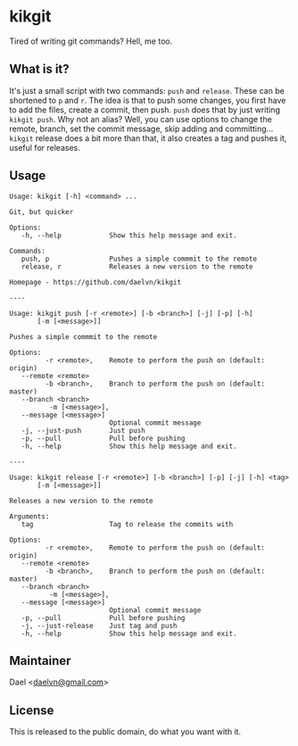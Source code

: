 # kikgit

Tired of writing git commands? Hell, me too.

## What is it?

It's just a small script with two commands: `push` and `release`. These can be shortened to `p` and `r`.
The idea is that to push some changes, you first have to add the files, create a commit, then push. `push` does that by just writing `kikgit push`. Why not an alias? Well, you can use options to change the remote, branch, set the commit message,  skip adding and committing... `kikgit` release does a bit more than that, it also creates a tag and pushes it, useful for releases.

## Usage

```
Usage: kikgit [-h] <command> ...

Git, but quicker

Options:
   -h, --help            Show this help message and exit.

Commands:
   push, p               Pushes a simple commmit to the remote
   release, r            Releases a new version to the remote

Homepage - https://github.com/daelvn/kikgit

----

Usage: kikgit push [-r <remote>] [-b <branch>] [-j] [-p] [-h]
       [-m [<message>]]

Pushes a simple commmit to the remote

Options:
         -r <remote>,    Remote to perform the push on (default: origin)
   --remote <remote>
         -b <branch>,    Branch to perform the push on (default: master)
   --branch <branch>
          -m [<message>],
   --message [<message>]
                         Optional commit message
   -j, --just-push       Just push
   -p, --pull            Pull before pushing
   -h, --help            Show this help message and exit.

----

Usage: kikgit release [-r <remote>] [-b <branch>] [-p] [-j] [-h] <tag>
       [-m [<message>]]

Releases a new version to the remote

Arguments:
   tag                   Tag to release the commits with

Options:
         -r <remote>,    Remote to perform the push on (default: origin)
   --remote <remote>
         -b <branch>,    Branch to perform the push on (default: master)
   --branch <branch>
          -m [<message>],
   --message [<message>]
                         Optional commit message
   -p, --pull            Pull before pushing
   -j, --just-release    Just tag and push
   -h, --help            Show this help message and exit.
```

## Maintainer

Dael \<daelvn@gmail.com\>

## License

This is released to the public domain, do what you want with it.
